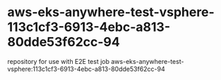 # aws-eks-anywhere-test-vsphere-113c1cf3-6913-4ebc-a813-80dde53f62cc-94
repository for use with E2E test job aws-eks-anywhere-test-vsphere:113c1cf3-6913-4ebc-a813-80dde53f62cc-94
